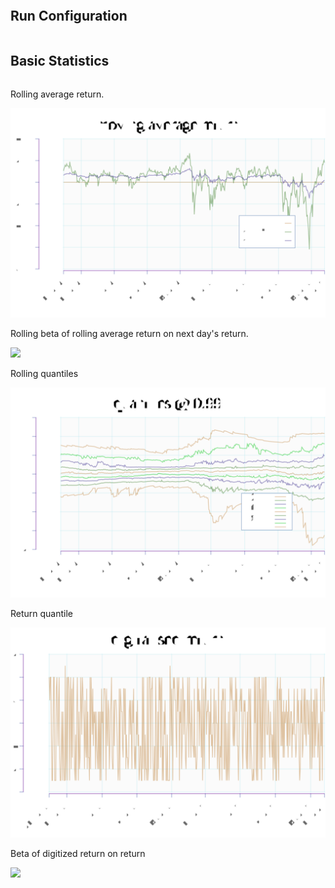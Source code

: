 ```{.output .header}
```

Run Configuration
---

```{.output .run}
```

Basic Statistics
---

```{.output .stats}
```

Rolling average return.

<img src="ma.svg">

Rolling beta of rolling average return on next day's return.

<img src="beta.svg">

Rolling quantiles

<img src="quantiles.svg">

Return quantile

<img src="digit.svg">

Beta of digitized return on return

<img src="compare.svg">

